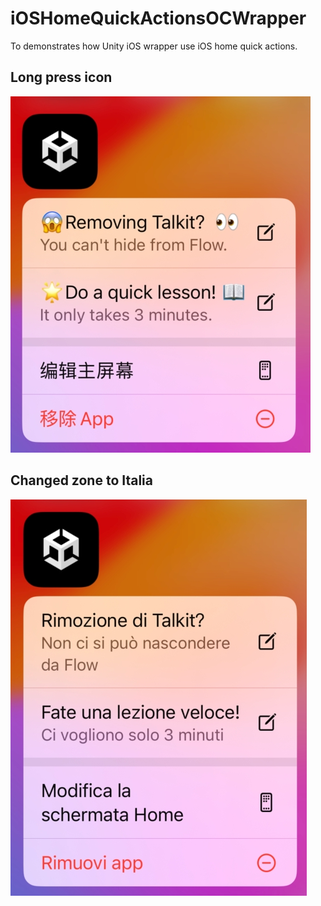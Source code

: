 # iOSHomeQuickActionsOCWrapper
To demonstrates how Unity iOS wrapper use iOS home quick actions.  

## Long press icon
![QuickActionsDisplay](./thumbs/QuickActionsDisplay.jpeg)  

## Changed zone to Italia
![QuickActionsLocalizationDisplay](./thumbs/QuickActionsLocalizationDisplay.jpeg)
